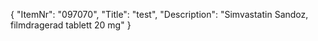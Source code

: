 {
  "ItemNr": "097070",
  "Title": "test",
  "Description": "Simvastatin Sandoz, filmdragerad tablett 20 mg"
}